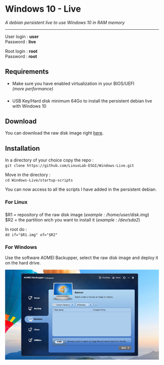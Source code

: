 # Windows 10 - Live
<i> A debian persistent live to use Windows 10 in RAM memory</i>
__________


User login : <b>user</b><br>
Password : <b>live</b>

Root login : <b>root</b><br>
Password : <b>root</b>

## Requirements

- Make sure you have enabled virtualization in your BIOS/UEFI <br><i>(more performance)</i>
###
- USB Key/Hard disk minimum 64Go to install the persistent debian live with Windows 10

## Download

You can download the raw disk image right <a href="http://gofile.me/4HEFI/AEFGRd5FW">here</a>.

## Installation

In a directory of your choice copy the repo :  
`git clone https://github.com/LinuxLab-ESGI/Windows-Live.git`  

Move in the directory :  
`cd Windows-Live/startup-scripts`

You can now access to all the scripts I have added in the persistent debian.

### For Linux
###
\$R1 = repository of the raw disk image (<i>example : /home/user/disk.img</i>)<br>
$R2 = the partition wich you want to install it (<i>example : /dev/sda2</i>)

In root do : <br>
`dd if="$R1.img" of="$R2"`

### For Windows

Use the software AOMEI Backupper, select the raw disk image and deploy it on the hard drive.

![AOMEI Backupper](/img/restore_aomei.jpg "Screenshot AOMEI")